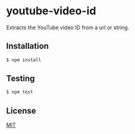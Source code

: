 # youtube-video-id

Extracts the YouTube video ID from a url or string.

## Installation

```sh
$ npm install
```

## Testing

```sh
$ npm test
```

## License

[MIT](https://github.com/remarkablemark/youtube-video-id/blob/master/LICENSE)
